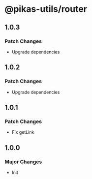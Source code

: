 # @pikas-utils/router

## 1.0.3

### Patch Changes

- Upgrade dependencies

## 1.0.2

### Patch Changes

- Upgrade dependencies

## 1.0.1

### Patch Changes

- Fix getLink

## 1.0.0

### Major Changes

- Init
